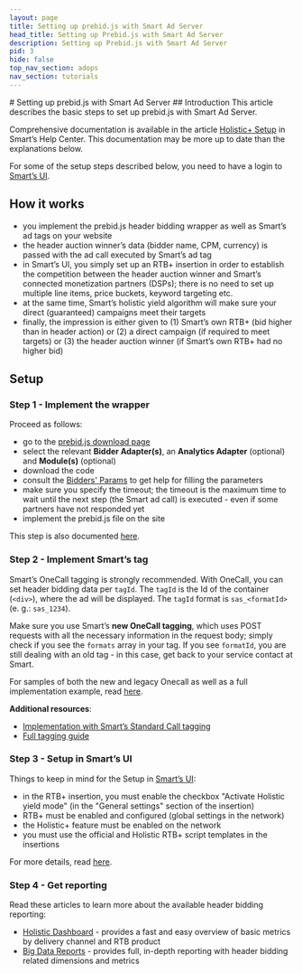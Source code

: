 ```yaml
---
layout: page
title: Setting up prebid.js with Smart Ad Server
head_title: Setting up Prebid.js with Smart Ad Server
description: Setting up Prebid.js with Smart Ad Server
pid: 3
hide: false
top_nav_section: adops
nav_section: tutorials
---
```


<div class="bs-docs-section" markdown="1">
# Setting up prebid.js with Smart Ad Server
## Introduction
This article describes the basic steps to set up prebid.js with Smart Ad Server.

Comprehensive documentation is available in the article [Holistic+ Setup](https://support.smartadserver.com/s/article/Holistic-Setup) in Smart’s Help Center. This documentation may be more up to date than the explanations below.

For some of the setup steps described below, you need to have a login to [Smart’s UI](https://manage.smartadserver.com/). 

## How it works

 - you implement the prebid.js header bidding wrapper as well as Smart’s ad tags on your website
 - the header auction winner’s data (bidder name, CPM, currency) is passed with the ad call executed by Smart’s ad tag
 - in Smart’s UI, you simply set up an RTB+ insertion in order to establish the competition between the header auction winner and Smart’s connected monetization partners (DSPs);  there is no need to set up multiple line items, price buckets, keyword targeting etc.
 - at the same time, Smart’s holistic yield algorithm will make sure your direct (guaranteed) campaigns meet their targets
 - finally, the impression is either given to (1) Smart’s own RTB+ (bid higher than in header action) or (2) a direct campaign (if required to meet targets) or (3) the header auction winner (if Smart’s own RTB+ had no higher bid)

## Setup
### Step 1 - Implement the wrapper
Proceed as follows:
- go to the [prebid.js download page](http://prebid.org/download.html)
- select the relevant **Bidder Adapter(s)**, an **Analytics Adapter** (optional) and **Module(s)** (optional)
- download the code
- consult the [Bidders' Params](http://prebid.org/dev-docs/bidders.html) to get help for filling the parameters
- make sure you specify the timeout; the timeout is the maximum time to wait until the next step (the Smart ad call) is executed - even if some partners have not responded yet
- implement the prebid.js file on the site

This step is also documented [here](https://support.smartadserver.com/s/article/Holistic-Setup#implement-wrapper).
### Step 2 - Implement Smart’s tag
Smart’s OneCall tagging is strongly recommended. With OneCall, you can set header bidding data per `tagId`. The `tagId` is the Id of the container (`<div>`), where the ad will be displayed. The `tagId` format is `sas_<formatId>` (e. g.: `sas_1234`).

Make sure you use Smart’s **new OneCall tagging**, which uses POST requests with all the necessary information in the request body; simply check if you see the `formats` array in your tag. If you see `formatId`, you are still dealing with an old tag - in this case, get back to your service contact at Smart.

For samples of both the new and legacy Onecall as well as a full implementation example, read [here](https://support.smartadserver.com/s/article/Holistic-Setup#onecall). 

**Additional resources**:
- [Implementation with Smart’s Standard Call tagging](https://support.smartadserver.com/s/article/Holistic-Setup#implement-smart-tag)
- [Full tagging guide](https://support.smartadserver.com/s/article/Tagging-guide) 
### Step 3 - Setup in Smart’s UI
Things to keep in mind for the Setup in [Smart’s UI](https://manage.smartadserver.com/):
- in the RTB+ insertion, you must enable the checkbox "Activate Holistic yield mode" (in the "General settings" section of the insertion)
- RTB+ must be enabled and configured (global settings in the network)
- the Holistic+ feature must be enabled on the network
- you must use the official and Holistic RTB+ script templates in the insertions

For more details, read [here](https://support.smartadserver.com/s/article/Holistic-Setup#setup-ui).
### Step 4 - Get reporting
Read these articles to learn more about the available header bidding reporting:
- [Holistic Dashboard](https://support.smartadserver.com/s/article/Holistic-dashboard) - provides a fast and easy overview of basic metrics by delivery channel and RTB product
- [Big Data Reports](https://support.smartadserver.com/s/article/Holistic-Setup#bdr) - provides full, in-depth reporting with header bidding related dimensions and metrics
</div>
